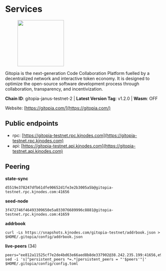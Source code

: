 # Services

<figure><img src="https://raw.githubusercontent.com/kj89/testnet_manuals/main/pingpub/logos/gitopia.png" width="150" alt=""><figcaption></figcaption></figure>

Gitopia is the next-generation Code Collaboration Platform fuelled by  a decentralized network and interactive token economy. It is designed  to optimize the open-source software development process through  collaboration, transparency, and incentivization.

**Chain ID**: gitopia-janus-testnet-2 | **Latest Version Tag**: v1.2.0 | **Wasm**: OFF

Website: [https://gitopia.com/](https://gitopia.com/)


## Public endpoints

* rpc: [https://gitopia-testnet.rpc.kjnodes.com](https://gitopia-testnet.rpc.kjnodes.com)
* api: [https://gitopia-testnet.api.kjnodes.com](https://gitopia-testnet.api.kjnodes.com)

## Peering

**state-sync**

```
d5519e378247dfb61dfe90652d1fe3e2b3005a5b@gitopia-testnet.rpc.kjnodes.com:41656
```

**seed-node**

```
3f472746f46493309650e5a033076689996c8881@gitopia-testnet.rpc.kjnodes.com:41659
```

**addrbook**
```
curl -Ls https://snapshots.kjnodes.com/gitopia-testnet/addrbook.json > $HOME/.gitopia/config/addrbook.json
```

**live-peers** (34)
```
peers="ee812a11525cf7e2de4bd63e66aed8b8de337902@38.242.235.199:41656,e9e671e22d794a4f80e32133905c83585b057a5d@86.48.3.0:26656,95fbdc6d62be17db6688222b15b57d3e795ed07a@167.86.84.102:656,98bdfc67810bf7ac8f5c45b2c677b4bf199eb42e@185.193.67.65:41656,2f0484f05aa2d58d91aa21ea7cb9ce81c2e207ea@85.239.240.187:26656,d5519e378247dfb61dfe90652d1fe3e2b3005a5b@65.109.68.190:41656,1cf3826ccd9a24caa549cbea061446716858133e@154.26.130.95:36656,5171aad5f862d474b36fc8049be3339068c96cc9@165.232.151.144:26656,0c37cd47e46901caadd8288a158edb81d37427a0@209.126.6.101:26656,481189b7e246f6c824a969482446c49abbfe76b8@161.97.172.147:26656,e88708f6bda2af195f0ec48b9868e588ead964fb@144.91.82.239:26656,f1c042fca05e4bfb9a6da1cccaa5108a26ea1e0f@65.108.104.167:28656,c820e754c56b5455d64ab7685730c44a936d0833@154.38.165.129:26656,31099d763305ead833b84c28b142ecbfd3628a64@85.190.246.250:41656,44a66336b029ba931165da3580cc6322af90339d@38.242.207.87:26656,b6651c7b043ef4bdccd7906b0f06de2bbdfe8a60@193.46.243.75:26656,ea53a3f77fe373f47be4e77fd5f9ff526dfaec33@51.79.143.46:41656,6ce7f9ea8e3019c50057f4eb2a0ed55e8eedf874@194.50.0.44:26656,016b0e565abd496b9473b87ac41339251005d12e@194.163.167.163:41656,b30d41820868f19784589dce150f07e3bdce8ea2@86.48.0.95:26656,b44d4fd0799d2c06fbec0257b376c0520bdb226a@185.250.37.147:41656,38f4e436b28b05850fa9b67cadf0700123cec094@45.10.154.166:26656,a8591524ebded3132f423771c0d91b77bdffad44@82.208.22.16:26656,165c6969e40fa2ae2340d8e9fa79a14589a46406@185.193.66.202:26656,e79532749fb5dd95366f4568a7b2430d0e316fb5@84.46.255.163:26656,4b74a2394e9c251ca24c68e666288a5fdae78010@185.245.183.246:26656,32254e5e11c49d8802f4c5bbd2c682eebd72ea33@80.241.220.28:60956,0eb70bf5e2403694109f9bba184570074c2dfdd5@38.242.235.255:26656,5ffdc1788f68df5e8163d9bd0d71a4c4d3dec2e9@81.0.220.21:26656,938ac1e4262cb2341bac323156fc3637f1b9c472@84.46.240.25:41656,5c2c2b27e1824097d4f5dc7a581a8d615923e76f@185.252.235.110:41656,2f58a44c9ce9dcdf81e2eaed7cd808ebefe222a7@38.242.243.111:26656,075aa5cd1437de2a072878c347f9d4eb5849c842@86.48.5.165:26656,458a98d6293064bdf3d6f86e0e2aa87bbb450f07@75.119.144.48:656"
sed -i 's|^persistent_peers *=.*|persistent_peers = "'$peers'"|' $HOME/.gitopia/config/config.toml
```
